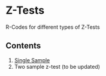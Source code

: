 # Z-Tests
R-Codes for different types of Z-Tests

## Contents

1. [Single Sample](./SingleSample.R)
2. Two sample z-test (to be updated)
